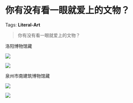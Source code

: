 # 你有没有看一眼就爱上的文物？

Tags: **Literal-Art**

> 你有没有看一眼就爱上的文物？

洛阳博物馆藏

![](https://pic1.zhimg.com/50/v2-80f5ba63952c936b3bb27201ab0f99f4_hd.jpg?source=1940ef5c)  


![](https://pic1.zhimg.com/50/v2-4dbecd365d18e658257f68d93008f93f_hd.jpg?source=1940ef5c)  


  


泉州市南建筑博物馆藏

  


![](https://pic1.zhimg.com/50/v2-281f39c34eceb91ffecda6495b82995a_hd.jpg?source=1940ef5c)  


![](https://pic1.zhimg.com/50/v2-7e1e7d27d5c99d338efe0310a19e49b2_hd.jpg?source=1940ef5c)

